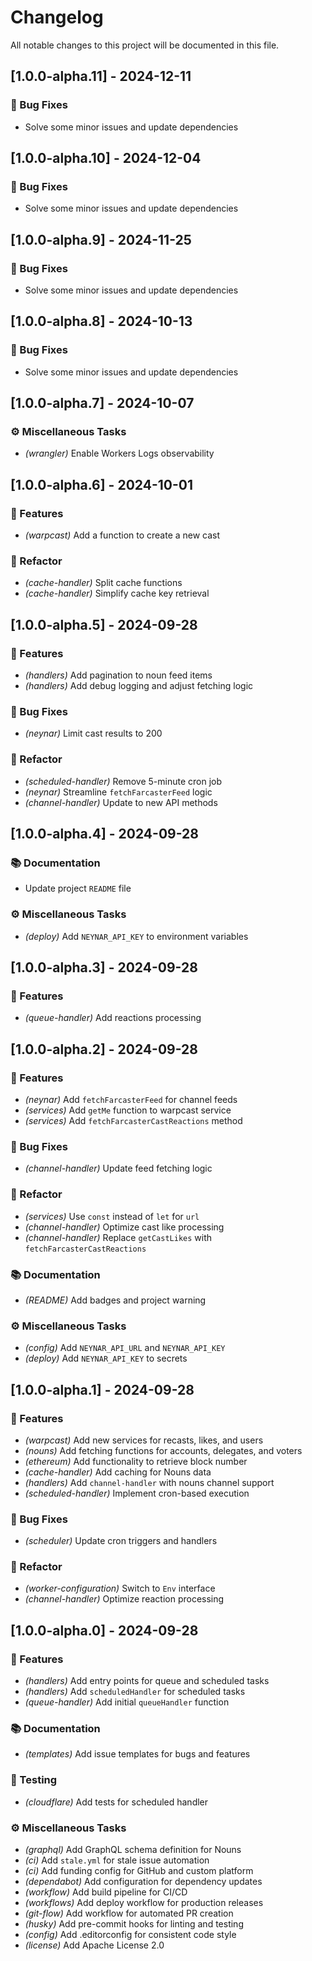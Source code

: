 # Changelog

All notable changes to this project will be documented in this file.

## [1.0.0-alpha.11] - 2024-12-11

### 🐛 Bug Fixes

- Solve some minor issues and update dependencies

## [1.0.0-alpha.10] - 2024-12-04

### 🐛 Bug Fixes

- Solve some minor issues and update dependencies

## [1.0.0-alpha.9] - 2024-11-25

### 🐛 Bug Fixes

- Solve some minor issues and update dependencies

## [1.0.0-alpha.8] - 2024-10-13

### 🐛 Bug Fixes

- Solve some minor issues and update dependencies

## [1.0.0-alpha.7] - 2024-10-07

### ⚙️ Miscellaneous Tasks

- _(wrangler)_ Enable Workers Logs observability

## [1.0.0-alpha.6] - 2024-10-01

### 🚀 Features

- _(warpcast)_ Add a function to create a new cast

### 🚜 Refactor

- _(cache-handler)_ Split cache functions
- _(cache-handler)_ Simplify cache key retrieval

## [1.0.0-alpha.5] - 2024-09-28

### 🚀 Features

- _(handlers)_ Add pagination to noun feed items
- _(handlers)_ Add debug logging and adjust fetching logic

### 🐛 Bug Fixes

- _(neynar)_ Limit cast results to 200

### 🚜 Refactor

- _(scheduled-handler)_ Remove 5-minute cron job
- _(neynar)_ Streamline `fetchFarcasterFeed` logic
- _(channel-handler)_ Update to new API methods

## [1.0.0-alpha.4] - 2024-09-28

### 📚 Documentation

- Update project `README` file

### ⚙️ Miscellaneous Tasks

- _(deploy)_ Add `NEYNAR_API_KEY` to environment variables

## [1.0.0-alpha.3] - 2024-09-28

### 🚀 Features

- _(queue-handler)_ Add reactions processing

## [1.0.0-alpha.2] - 2024-09-28

### 🚀 Features

- _(neynar)_ Add `fetchFarcasterFeed` for channel feeds
- _(services)_ Add `getMe` function to warpcast service
- _(services)_ Add `fetchFarcasterCastReactions` method

### 🐛 Bug Fixes

- _(channel-handler)_ Update feed fetching logic

### 🚜 Refactor

- _(services)_ Use `const` instead of `let` for `url`
- _(channel-handler)_ Optimize cast like processing
- _(channel-handler)_ Replace `getCastLikes` with `fetchFarcasterCastReactions`

### 📚 Documentation

- _(README)_ Add badges and project warning

### ⚙️ Miscellaneous Tasks

- _(config)_ Add `NEYNAR_API_URL` and `NEYNAR_API_KEY`
- _(deploy)_ Add `NEYNAR_API_KEY` to secrets

## [1.0.0-alpha.1] - 2024-09-28

### 🚀 Features

- _(warpcast)_ Add new services for recasts, likes, and users
- _(nouns)_ Add fetching functions for accounts, delegates, and voters
- _(ethereum)_ Add functionality to retrieve block number
- _(cache-handler)_ Add caching for Nouns data
- _(handlers)_ Add `channel-handler` with nouns channel support
- _(scheduled-handler)_ Implement cron-based execution

### 🐛 Bug Fixes

- _(scheduler)_ Update cron triggers and handlers

### 🚜 Refactor

- _(worker-configuration)_ Switch to `Env` interface
- _(channel-handler)_ Optimize reaction processing

## [1.0.0-alpha.0] - 2024-09-28

### 🚀 Features

- _(handlers)_ Add entry points for queue and scheduled tasks
- _(handlers)_ Add `scheduledHandler` for scheduled tasks
- _(queue-handler)_ Add initial `queueHandler` function

### 📚 Documentation

- _(templates)_ Add issue templates for bugs and features

### 🧪 Testing

- _(cloudflare)_ Add tests for scheduled handler

### ⚙️ Miscellaneous Tasks

- _(graphql)_ Add GraphQL schema definition for Nouns
- _(ci)_ Add `stale.yml` for stale issue automation
- _(ci)_ Add funding config for GitHub and custom platform
- _(dependabot)_ Add configuration for dependency updates
- _(workflow)_ Add build pipeline for CI/CD
- _(workflows)_ Add deploy workflow for production releases
- _(git-flow)_ Add workflow for automated PR creation
- _(husky)_ Add pre-commit hooks for linting and testing
- _(config)_ Add .editorconfig for consistent code style
- _(license)_ Add Apache License 2.0

<!-- generated by git-cliff -->
